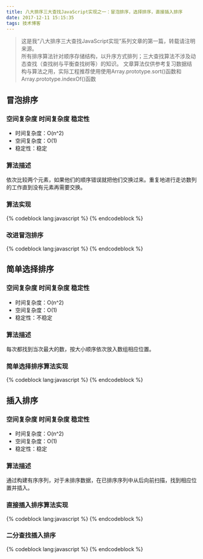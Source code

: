 ```yaml
---
title: 八大排序三大查找JavaScript实现之一：冒泡排序，选择排序，直接插入排序
date: 2017-12-11 15:15:35
tags: 技术博客
---
```

> 这是我“八大排序三大查找JavaScript实现”系列文章的第一篇，转载请注明来源。  
>所有排序算法针对顺序存储结构，以升序方式排列；三大查找算法不涉及动态查找（查找树与平衡查找树等）的知识。
>文章算法仅供参考复习数据结构与算法之用，实际工程推荐使用使用Array.prototype.sort()函数和Array.prototype.indexOf()函数

## 冒泡排序
### 空间复杂度 时间复杂度 稳定性
* 时间复杂度：O(n^2)
* 空间复杂度：O(1)
* 稳定性：稳定

### 算法描述
依次比较两个元素，如果他们的顺序错误就把他们交换过来。重复地进行走访数列的工作直到没有元素再需要交换。
### 算法实现
{% codeblock lang:javascript %}
{% endcodeblock %}
### 改进冒泡排序
{% codeblock lang:javascript %}
{% endcodeblock %}

## 简单选择排序

### 空间复杂度 时间复杂度 稳定性
* 时间复杂度：O(n^2)
* 空间复杂度：O(1)
* 稳定性：不稳定

### 算法描述
每次都找到当次最大的数，按大小顺序依次放入数组相应位置。

### 简单选择排序算法实现
{% codeblock lang:javascript %}
{% endcodeblock %}

## 插入排序

### 空间复杂度 时间复杂度 稳定性
* 时间复杂度：O(n^2)
* 空间复杂度：O(1)
* 稳定性：稳定

### 算法描述
通过构建有序序列，对于未排序数据，在已排序序列中从后向前扫描，找到相应位置并插入。

### 直接插入排序算法实现
{% codeblock lang:javascript %}
{% endcodeblock %}

### 二分查找插入排序
{% codeblock lang:javascript %}
{% endcodeblock %}
